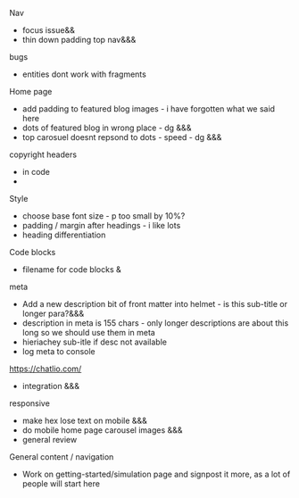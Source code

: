 Nav
  * focus issue&&
  * thin down padding top nav&&&


bugs
* entities dont work with fragments




Home page
* add padding to featured blog images - i have forgotten what we said here
* dots of featured blog in wrong place - dg &&&
* top carosuel doesnt repsond to dots - speed - dg &&&




copyright headers
* in code
* 

Style
* choose base font size - p too small by 10%?
* padding / margin after headings - i like lots
* heading differentiation

Code blocks
* filename for code blocks &

meta
* Add a new description bit of front matter into helmet - is this sub-title or longer para?&&&
* description in meta is 155 chars - only longer descriptions are about this long so we should use them in meta
* hieriachey sub-itle if desc not available
* log meta to console

https://chatlio.com/ 
* integration &&&


responsive
* make hex lose text on mobile &&&
* do mobile home page carousel images &&&
* general review


General content / navigation
* Work on getting-started/simulation page and signpost it more, as a lot of people will start here
